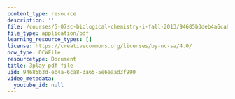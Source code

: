```yaml
---
content_type: resource
description: ''
file: /courses/5-07sc-biological-chemistry-i-fall-2013/94685b3deb4a6ca83a655e6eaad3f990_UrgmDSFBYlE.pdf
file_type: application/pdf
learning_resource_types: []
license: https://creativecommons.org/licenses/by-nc-sa/4.0/
ocw_type: OCWFile
resourcetype: Document
title: 3play pdf file
uid: 94685b3d-eb4a-6ca8-3a65-5e6eaad3f990
video_metadata:
  youtube_id: null
---
```

